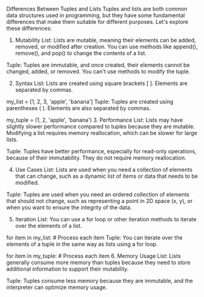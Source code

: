 
Differences Between Tuples and Lists
Tuples and lists are both common data structures used in programming, but they have some fundamental differences that make them suitable for different purposes. Let's explore these differences:

1. Mutability
List: Lists are mutable, meaning their elements can be added, removed, or modified after creation. You can use methods like append(), remove(), and pop() to change the contents of a list.

Tuple: Tuples are immutable, and once created, their elements cannot be changed, added, or removed. You can't use methods to modify the tuple.

2. Syntax
List: Lists are created using square brackets [ ]. Elements are separated by commas.

my_list = [1, 2, 3, 'apple', 'banana']
Tuple: Tuples are created using parentheses ( ). Elements are also separated by commas.

my_tuple = (1, 2, 'apple', 'banana')
3. Performance
List: Lists may have slightly slower performance compared to tuples because they are mutable. Modifying a list requires memory reallocation, which can be slower for large lists.

Tuple: Tuples have better performance, especially for read-only operations, because of their immutability. They do not require memory reallocation.

4. Use Cases
List: Lists are used when you need a collection of elements that can change, such as a dynamic list of items or data that needs to be modified.

Tuple: Tuples are used when you need an ordered collection of elements that should not change, such as representing a point in 2D space (x, y), or when you want to ensure the integrity of the data.

5. Iteration
List: You can use a for loop or other iteration methods to iterate over the elements of a list.

for item in my_list:
    # Process each item
Tuple: You can iterate over the elements of a tuple in the same way as lists using a for loop.

for item in my_tuple:
    # Process each item
6. Memory Usage
List: Lists generally consume more memory than tuples because they need to store additional information to support their mutability.

Tuple: Tuples consume less memory because they are immutable, and the interpreter can optimize memory usage.